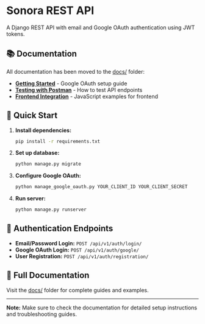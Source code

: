 # Sonora REST API

A Django REST API with email and Google OAuth authentication using JWT tokens.

## 📚 Documentation

All documentation has been moved to the [docs/](docs/) folder:

- **[Getting Started](docs/google_console_setup.md)** - Google OAuth setup guide
- **[Testing with Postman](docs/postman_testing_guide.md)** - How to test API endpoints
- **[Frontend Integration](docs/google_oauth_examples.md)** - JavaScript examples for frontend

## 🚀 Quick Start

1. **Install dependencies:**

   ```bash
   pip install -r requirements.txt
   ```

2. **Set up database:**

   ```bash
   python manage.py migrate
   ```

3. **Configure Google OAuth:**

   ```bash
   python manage_google_oauth.py YOUR_CLIENT_ID YOUR_CLIENT_SECRET
   ```

4. **Run server:**

   ```bash
   python manage.py runserver
   ```

## 🔐 Authentication Endpoints

- **Email/Password Login:** `POST /api/v1/auth/login/`
- **Google OAuth Login:** `POST /api/v1/auth/google/`
- **User Registration:** `POST /api/v1/auth/registration/`

## 📖 Full Documentation

Visit the [docs/](docs/) folder for complete guides and examples.

---

**Note:** Make sure to check the documentation for detailed setup instructions and troubleshooting guides.
